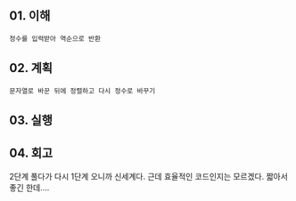 ## 01. 이해
    정수를 입력받아 역순으로 반환
       
## 02. 계획
    문자열로 바꾼 뒤에 정렬하고 다시 정수로 바꾸기
    
## 03. 실행

## 04. 회고
   2단계 풀다가 다시 1단계 오니까 신세계다.
   근데 효율적인 코드인지는 모르겠다. 짧아서 좋긴 한데....